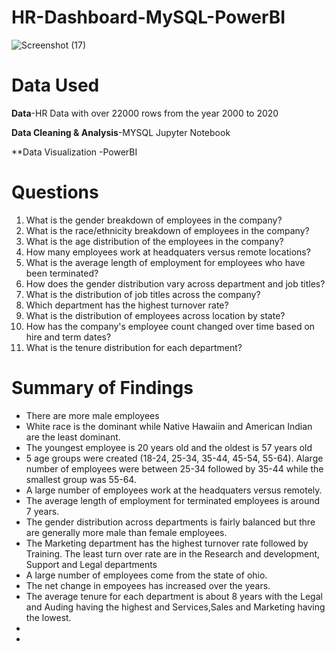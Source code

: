 # HR-Dashboard-MySQL-PowerBI
![Screenshot (17)](https://github.com/user-attachments/assets/45303e35-7381-434e-9564-79201044f8b6)

# Data Used
**Data**-HR Data with over 22000 rows from the year 2000 to 2020

**Data Cleaning & Analysis**-MYSQL Jupyter Notebook

**Data Visualization -PowerBI

# Questions
1. What is the gender breakdown of employees in the company?
2. What is the race/ethnicity breakdown of employees in the company?
3. What is the age distribution of the employees in the company?
4. How many employees work at headquaters versus remote locations?
5. What is the average length of employment for employees who have been terminated?
6. How does the gender distribution vary across department and job titles?
7. What is the distribution of job titles across the company?
8. Which department has the highest turnover rate?
9. What is the distribution of employees across location by state?
10. How has the company's employee count changed over time based on hire and term dates?
11. What is the tenure distribution for each department?

# Summary of Findings
- There are more male employees
- White race is the dominant while Native Hawaiin and American Indian are the least dominant.
- The youngest employee is 20 years old and the oldest is 57 years old
- 5 age groups were created (18-24, 25-34, 35-44, 45-54, 55-64). Alarge number of employees were between 25-34 followed by 35-44 while the smallest group was 55-64.
- A large number of employees work at the headquaters versus remotely.
- The average length of employment for terminated employees is around 7 years.
- The gender distribution across departments is fairly balanced but thre are generally more male than female employees.
- The Marketing department has the highest turnover rate followed by Training. The least turn over rate are in the Research and development, Support and Legal departments
- A large number of employees come from the state of ohio.
- The net change in empoyees has increased over the years.
- The average tenure for each department is about 8 years with the Legal and Auding having the highest and Services,Sales and Marketing having the lowest.
- 
- 

